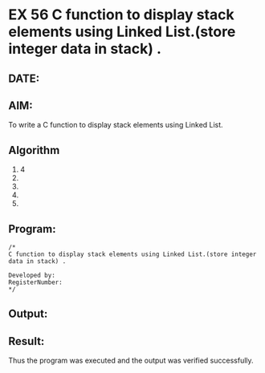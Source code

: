 # EX 56 C function to display stack elements using Linked List.(store integer data in stack) .
## DATE:
## AIM:
To write a C function to display stack elements using Linked List.

## Algorithm
1. 4
2. 
3. 
4.  
5.   

## Program:
```
/*
C function to display stack elements using Linked List.(store integer data in stack) .

Developed by: 
RegisterNumber:  
*/
```

## Output:



## Result:
Thus the program was executed and the output was verified successfully.
